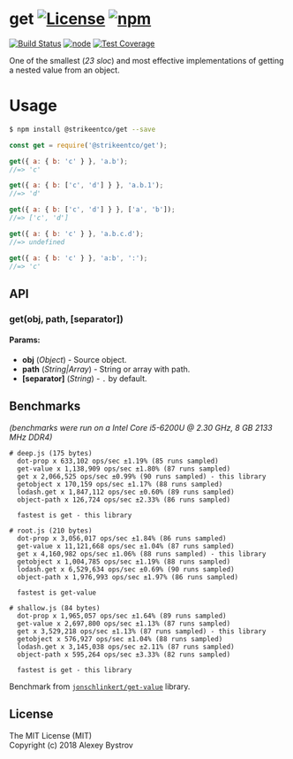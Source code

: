get [![License](https://img.shields.io/npm/l/@strikeentco/get.svg)](https://github.com/strikeentco/get/blob/master/LICENSE)  [![npm](https://img.shields.io/npm/v/@strikeentco/get.svg)](https://www.npmjs.com/package/@strikeentco/get)
==========
[![Build Status](https://travis-ci.org/strikeentco/get.svg)](https://travis-ci.org/strikeentco/get)  [![node](https://img.shields.io/node/v/@strikeentco/get.svg)](https://www.npmjs.com/package/@strikeentco/get) [![Test Coverage](https://api.codeclimate.com/v1/badges/83783b3523a8819e5d34/test_coverage)](https://codeclimate.com/github/strikeentco/get/test_coverage)

One of the smallest (*23 sloc*) and most effective implementations of getting a nested value from an object.

# Usage

```sh
$ npm install @strikeentco/get --save
```

```javascript
const get = require('@strikeentco/get');

get({ a: { b: 'c' } }, 'a.b');
//=> 'c'

get({ a: { b: ['c', 'd'] } }, 'a.b.1');
//=> 'd'

get({ a: { b: ['c', 'd'] } }, ['a', 'b']);
//=> ['c', 'd']

get({ a: { b: 'c' } }, 'a.b.c.d');
//=> undefined

get({ a: { b: 'c' } }, 'a:b', ':');
//=> 'c'
```
## API

### get(obj, path, [separator])

#### Params:
* **obj** (*Object*) - Source object.
* **path** (*String|Array*) - String or array with path.
* **[separator]** (*String*) - `.` by default.

## Benchmarks
*(benchmarks were run on a Intel Core i5-6200U @ 2.30 GHz, 8 GB 2133 MHz DDR4)*

```
# deep.js (175 bytes)
  dot-prop x 633,102 ops/sec ±1.19% (85 runs sampled)
  get-value x 1,138,909 ops/sec ±1.80% (87 runs sampled)
  get x 2,066,525 ops/sec ±0.99% (90 runs sampled) - this library
  getobject x 170,159 ops/sec ±1.17% (88 runs sampled)
  lodash.get x 1,847,112 ops/sec ±0.60% (89 runs sampled)
  object-path x 126,724 ops/sec ±2.33% (86 runs sampled)

  fastest is get - this library

# root.js (210 bytes)
  dot-prop x 3,056,017 ops/sec ±1.84% (86 runs sampled)
  get-value x 11,121,668 ops/sec ±1.04% (87 runs sampled)
  get x 4,160,982 ops/sec ±1.06% (88 runs sampled) - this library
  getobject x 1,004,785 ops/sec ±1.19% (88 runs sampled)
  lodash.get x 6,529,634 ops/sec ±0.69% (90 runs sampled)
  object-path x 1,976,993 ops/sec ±1.97% (86 runs sampled)

  fastest is get-value

# shallow.js (84 bytes)
  dot-prop x 1,965,057 ops/sec ±1.64% (89 runs sampled)
  get-value x 2,697,800 ops/sec ±1.13% (87 runs sampled)
  get x 3,529,218 ops/sec ±1.13% (87 runs sampled) - this library
  getobject x 576,927 ops/sec ±1.04% (88 runs sampled)
  lodash.get x 3,145,038 ops/sec ±2.11% (87 runs sampled)
  object-path x 595,264 ops/sec ±3.33% (82 runs sampled)

  fastest is get - this library
```

Benchmark from [`jonschlinkert/get-value`](https://github.com/jonschlinkert/get-value/tree/master/benchmark) library.

## License

The MIT License (MIT)<br/>
Copyright (c) 2018 Alexey Bystrov
